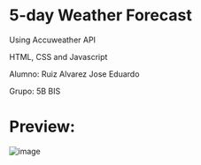 # 5-day Weather Forecast 
Using Accuweather API

HTML, CSS and Javascript

Alumno: Ruiz Alvarez Jose Eduardo

Grupo: 5B BIS

# Preview:
![image](https://user-images.githubusercontent.com/102136941/176987106-e0190add-5109-48e7-ac6c-a45553e30ca0.png)
